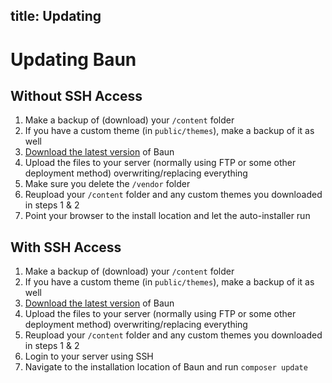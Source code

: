title: Updating
----
# Updating Baun

## Without SSH Access

1. Make a backup of (download) your `/content` folder
2. If you have a custom theme (in `public/themes`), make a backup of it as well
3. [Download the latest version](/download) of Baun
4. Upload the files to your server (normally using FTP or some other deployment method) overwriting/replacing everything
5. Make sure you delete the `/vendor` folder
6. Reupload your `/content` folder and any custom themes you downloaded in steps 1 & 2
7. Point your browser to the install location and let the auto-installer run

## With SSH Access

1. Make a backup of (download) your `/content` folder
2. If you have a custom theme (in `public/themes`), make a backup of it as well
3. [Download the latest version](/download) of Baun
4. Upload the files to your server (normally using FTP or some other deployment method) overwriting/replacing everything
5. Reupload your `/content` folder and any custom themes you downloaded in steps 1 & 2
6. Login to your server using SSH
7. Navigate to the installation location of Baun and run `composer update`